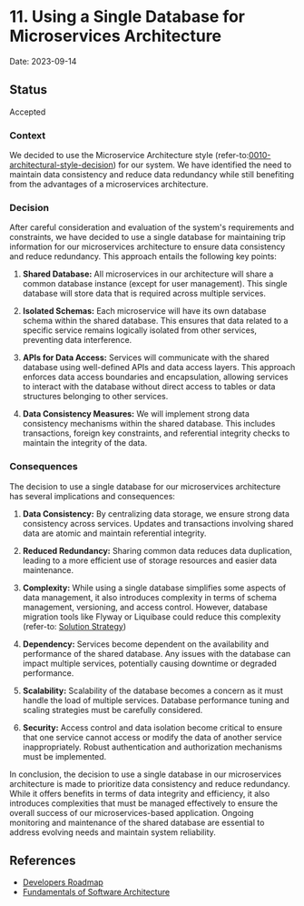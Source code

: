 # 11. Using a Single Database for Microservices Architecture

Date: 2023-09-14

## Status

Accepted

### Context

We decided to use the Microservice Architecture style (refer-to:[0010-architectural-style-decision](../ADRs/0010-architectural-style-decision.md)) for our system. We have identified the need to maintain data consistency and reduce data redundancy while still benefiting from the advantages of a microservices architecture.

### Decision

After careful consideration and evaluation of the system's requirements and constraints, we have decided to use a single database for maintaining trip information for our microservices architecture to ensure data consistency and reduce redundancy. This approach entails the following key points:

1. **Shared Database:** All microservices in our architecture will share a common database instance (except for user management). This single database will store data that is required across multiple services.

2. **Isolated Schemas:** Each microservice will have its own database schema within the shared database. This ensures that data related to a specific service remains logically isolated from other services, preventing data interference.

3. **APIs for Data Access:** Services will communicate with the shared database using well-defined APIs and data access layers. This approach enforces data access boundaries and encapsulation, allowing services to interact with the database without direct access to tables or data structures belonging to other services.

4. **Data Consistency Measures:** We will implement strong data consistency mechanisms within the shared database. This includes transactions, foreign key constraints, and referential integrity checks to maintain the integrity of the data.

### Consequences

The decision to use a single database for our microservices architecture has several implications and consequences:

1. **Data Consistency:** By centralizing data storage, we ensure strong data consistency across services. Updates and transactions involving shared data are atomic and maintain referential integrity.

2. **Reduced Redundancy:** Sharing common data reduces data duplication, leading to a more efficient use of storage resources and easier data maintenance.

3. **Complexity:** While using a single database simplifies some aspects of data management, it also introduces complexity in terms of schema management, versioning, and access control. However, database migration tools like Flyway or Liquibase could reduce this complexity (refer-to: [Solution Strategy](../architecture/04_Solution_Strategy.md))

4. **Dependency:** Services become dependent on the availability and performance of the shared database. Any issues with the database can impact multiple services, potentially causing downtime or degraded performance.

5. **Scalability:** Scalability of the database becomes a concern as it must handle the load of multiple services. Database performance tuning and scaling strategies must be carefully considered.

6. **Security:** Access control and data isolation become critical to ensure that one service cannot access or modify the data of another service inappropriately. Robust authentication and authorization mechanisms must be implemented.

In conclusion, the decision to use a single database in our microservices architecture is made to prioritize data consistency and reduce redundancy. While it offers benefits in terms of data integrity and efficiency, it also introduces complexities that must be managed effectively to ensure the overall success of our microservices-based application. Ongoing monitoring and maintenance of the shared database are essential to address evolving needs and maintain system reliability.

## References
- [Developers Roadmap](https://roadmap.sh/)
- [Fundamentals of Software Architecture](https://learning.oreilly.com/library/view/fundamentals-of-software/9781492043447/)
